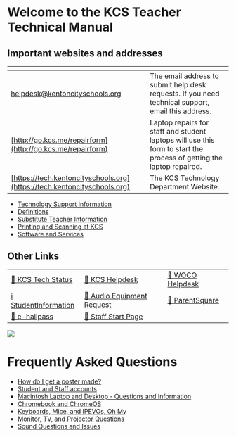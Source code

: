 # Welcome to the KCS Teacher Technical Manual

## Important websites and addresses

| <img width=300/>                                                         |                                                                                                                      |
| ------------------------------------------------------------------------ | -------------------------------------------------------------------------------------------------------------------- |
| [helpdesk@kentoncityschools.org](mailto:helpdesk@kentoncityschools.org)  | The email address to submit help desk requests. If you need technical support, email this address.                   |
| [http://go.kcs.me/repairform](http://go.kcs.me/repairform)               | Laptop repairs for staff and student laptops will use this form to start the process of getting the laptop repaired. |
| [https://tech.kentoncityschools.org](https://tech.kentoncityschools.org) | The KCS Technology Department Website.                                                                               |

* [Technology Support Information](techsupport.md)
* [Definitions](definitions.md)
* [Substitute Teacher Information](substitute.md)
* [Printing and Scanning at KCS](printing.md)
* [Software and Services](faq/software.md)

## Other Links

|                                                                                                                                                                                    |                                                                                                                                   |                                                                                |
| ---------------------------------------------------------------------------------------------------------------------------------------------------------------------------------- | --------------------------------------------------------------------------------------------------------------------------------- | ------------------------------------------------------------------------------ |
| [🚨 KCS Tech Status](http://status.kcs.me)                                                                                                                                         | [🛟 KCS Helpdesk](https://mail.google.com/mail/?view=cm&fs=1&tf=1&to=helpdesk@kentoncityschools.org&su=helpdesk%20request&shva=1) | [🛟 WOCO Helpdesk](https://help.woco-k12.org/helpdesk/WebObjects/Helpdesk.woa) |
| [ℹ️ StudentInformation](https://ca.woco-k12.org/Security/SignIn?ReturnUrl=%2fSecurity%2fSingleSignOn%2fSoftwareAnswers.StudentInformation%3frUrl%3dDefault.aspx&rUrl=Default.aspx) | [🎤 Audio Equipment Request](https://airtable.com/shrvHCKezu83nehAa)                                                              | [📣 ParentSquare](https://www.parentsquare.com/)                               |
| [🏫 e-hallpass](https://e-hallpass.com/login)                                                                                                                                      | [🚀 Staff Start Page](https://go.kcs.me/teachertechhub)                                                                           |                                                                                |


![](https://lh7-us.googleusercontent.com/u1b1-9J58YopX5GLVLQQKtx4X4vOVRAAj4cJELhYu2009ltGHQ8F-lH3kPNfejLxAPL-is8OCAQx42ShIqFiSOkly4lgBTvNcI4hMkIzFB1gZgX2kYJwBHYSLkFVu4mg7wM1hWN60aSAEuGAbchIqA)

# Frequently Asked Questions

* [How do I get a poster made?](faq/posters.md)
* [Student and Staff accounts](faq/accounts.md)
* [Macintosh Laptop and Desktop - Questions and Information](faq/macOS.md)
* [Chromebook and ChromeOS](faq/chromeos.md)
* [Keyboards, Mice, and IPEVOs, Oh My](faq/inputdevices.md)
* [Monitor, TV, and Projector Questions](faq/monitor.md)
* [Sound Questions and Issues](faq/sound.md)
